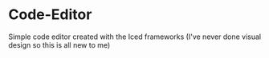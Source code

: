# Code-Editor
Simple code editor created with the Iced frameworks (I've never done visual design so this is all new to me)
